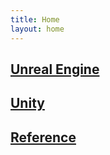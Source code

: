 ```yaml
---
title: Home
layout: home
---
```


[Unreal Engine](unrealengine/)
---

[Unity](unity/)
---

[Reference](reference/)
---

